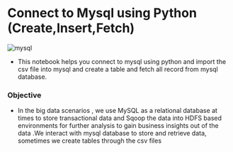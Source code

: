 # Connect to Mysql using Python (Create,Insert,Fetch)

![mysql](https://tech-cookbook.com/wp-content/uploads/2019/10/python_mysql-750x331.png)

- This notebook helps you connect to mysql using python and import the csv file into mysql and create a table and fetch all record from mysql database.

### Objective

- In the big data scenarios , we use MySQL as a relational database at times to store transactional data and Sqoop the data into HDFS based environments for further analysis to gain business insights out of the data .We interact with mysql database to store and retrieve data, sometimes we create tables through the csv files
